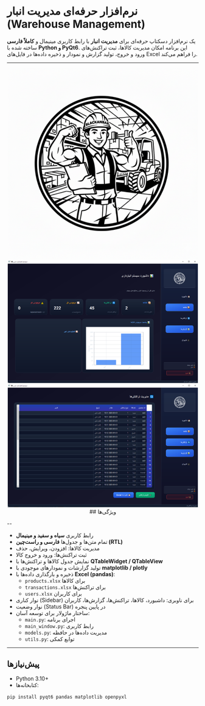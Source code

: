 # نرم‌افزار حرفه‌ای مدیریت انبار (Warehouse Management)

یک نرم‌افزار دسکتاپ حرفه‌ای برای **مدیریت انبار** با رابط کاربری مینیمال و **کاملاً فارسی** ساخته شده با **Python و PyQt6**. این برنامه امکان مدیریت کالاها، ثبت تراکنش‌های ورود و خروج، تولید گزارش و نمودار و ذخیره داده‌ها در فایل‌های Excel را فراهم می‌کند.

---
<p align="center">
<img src="logord.png" alt="تصویر رابط کاربری" width="500"/>
<img src="sc1.PNG" alt="تصویر رابط کاربری" width="500"/>
<img src="sc2.PNG" alt="تصویر رابط کاربری" width="500"/>## ویژگی‌ها
</p>
--


- رابط کاربری **سیاه و سفید و مینیمال**  
- تمام متن‌ها و جدول‌ها **فارسی و راست‌چین (RTL)**  
- مدیریت کالاها: افزودن، ویرایش، حذف  
- ثبت تراکنش‌ها: ورود و خروج کالا  
- نمایش جدول کالاها و تراکنش‌ها با **QTableWidget / QTableView**  
- تولید گزارشات و نمودارهای موجودی با **matplotlib / plotly**  
- ذخیره و بارگذاری داده‌ها با **Excel (pandas)**:  
  - `products.xlsx` برای کالاها  
  - `transactions.xlsx` برای تراکنش‌ها  
  - `users.xlsx` برای کاربران  
- نوار کناری (Sidebar) برای ناوبری: داشبورد، کالاها، تراکنش‌ها، گزارش‌ها، کاربران  
- نوار وضعیت (Status Bar) در پایین پنجره  
- ساختار ماژولار برای توسعه آسان:  
  - `main.py`: اجرای برنامه  
  - `main_window.py`: رابط کاربری  
  - `models.py`: مدیریت داده‌ها در حافظه  
  - `utils.py`: توابع کمکی  

---

## پیش‌نیازها

- Python 3.10+  
- کتابخانه‌ها:  
```bash
pip install pyqt6 pandas matplotlib openpyxl







